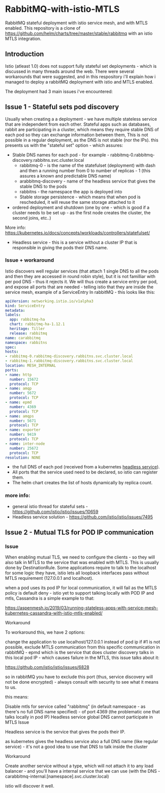 # RabbitMQ-with-istio-MTLS
RabbitMQ stateful deployment with istio service mesh, and with MTLS enabled.
This repository is a clone of https://github.com/helm/charts/tree/master/stable/rabbitmq with an istio MTLS integration.

## Introduction
Istio (atleast 1.0) does not support fully stateful set deployments - which is discussed in many threads around the web.
There were several workarounds that were suggested, and in this respository i'll explain how i managed to deploy a rabbitMQ deployment with istio and MTLS enabled.

The deployment had 3 main issues i've encountered:
## Issue 1 - Stateful sets pod discovery
Usually when creating a a deployment - we have multiple stateless service that are independent from each other.
Stateful apps such as databases, rabbit are participating in a cluster, which means they require stable DNS of each pod so they can exchange information between them, This is not possible in a regular deployment, as the DNS is not stable (nor the IPs).
this presents us with the "stateful set" option - which assures:

- Stable DNS names for each pod - for example - rabbitmq-0.rabbitmq-discovery.rabbitns.svc.cluster.local
  - rabbitmq-0 - is the name of the statefulset (deployment) with dash and then a running number from 0 to number of replicas - 1 (this assures a known and predictable DNS name)
  - arabbitmq-discovery - name of the headless service that gives the stable DNS to the pods
  - rabbitns - the namespace the app is deployed into
  - Stable storage persistence - which means that when pod is rescheduled, it will reuse the same storage attached to it
- ordered deployment and shutdown (one by one - which is good if a cluster needs to be set up - as the first node creates the cluster, the second joins, etc..)

More info: https://kubernetes.io/docs/concepts/workloads/controllers/statefulset/
* Headless service - this is a service without a cluster IP that is responsible in giving the pods their DNS name.

### Issue + workaround
Istio discovers well regular services (that attach 1 single DNS to all the pods and then they are accessed in round robin style), but it is not familliar with per pod DNS - thus it rejects it.
We will thus create a service entry per pod, and expose all ports that are needed - telling istio that they are inside the service mesh, example of a ServiceEntry
In rabbitMQ - this looks like this:

``` yaml
apiVersion: networking.istio.io/v1alpha3
kind: ServiceEntry
metadata:
labels:
  app: rabbitmq-ha
  chart: rabbitmq-ha-1.12.1
  heritage: Tiller
  release: rabbitmq
name: carabbitmq
namespace: rabbitns
spec:
hosts:
- rabbitmq-0.rabbitmq-discovery.rabbitns.svc.cluster.local
- rabbitmq-1.rabbitmq-discovery.rabbitns.svc.cluster.local
location: MESH_INTERNAL
ports:
- name: http
  number: 15672
  protocol: TCP
- name: amqp
  number: 5672
  protocol: TCP
- name: epmd
  number: 4369
  protocol: TCP
- name: amqps
  number: 5671
  protocol: TCP
- name: exporter
  number: 9419
  protocol: TCP
- name: inter-node
  number: 25672
  protocol: TCP
resolution: NONE
```
* the full DNS of each pod (received from a kubernetes [headless service](https://kubernetes.io/docs/concepts/services-networking/service/#headless-services)).
* All ports that the service used need to be declared, so istio can register them.
* The helm chart creates the list of hosts dynamically by replica count.


### more info:
* general istio thread for stateful sets - https://github.com/istio/istio/issues/10659
* Headless service solution - https://github.com/istio/istio/issues/7495

## Issue 2 - Mutual TLS for POD IP communication
### Issue

When enabling mutual TLS, we need to configure the clients - so they will also talk in MTLS to the service that was enabled with MTLS.
This is usually done by DestinationRule. Some applications require to talk to the localhost for some logic they have, istio lets all loopback interfaces pass without MTLS requirement (127.0.0.1 and localhost).



when a pod uses its pod IP for local communication, it will fail as the MTLS policy is default deny - istio yet to support talking locally with POD IP and mtls, Cassandra is a simple example to that:

https://aspenmesh.io/2019/03/running-stateless-apps-with-service-mesh-kubernetes-cassandra-with-istio-mtls-enabled/

Workaround

To workaround this, we have 2 options:

change the application to use localhost/127.0.0.1 instead of pod ip
if #1 is not possible, exclude MTLS communication from this specific communication
in rabbitMQ - epmd which is the service that does cluster discovery talks in this local pod IP - which causes failure in the MTLS, this issue talks about it:

https://github.com/istio/istio/issues/6828

so in rabbitMQ you have to exclude this port (thus, service discovery will not be done encrypted) - always consult with security to see what it means to us.



this means:

Disable mtls for service called "rabbitmq" (in default namespace - as there's no full DNS name specified) - of port 4369 (the problematic one that talks locally in pod IP)
Headless service global DNS cannot participate in MTLS
Issue

Headless service is the service that gives the pods their IP.

as kubernetes gives the headless service also a full DNS name (like regular service) - it's not a good idea to use that DNS to talk inside the cluster

Workaround

Create another service without a type, which will not attach it to any load balancer - and you'll have a internal service that we can use (with the DNS - carabbitmq-internal.[namespace].svc.cluster.local)

istio will discover it well.
